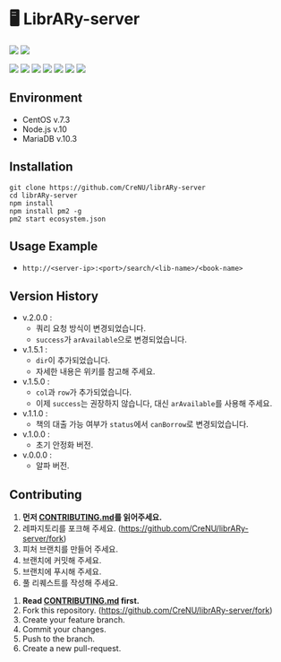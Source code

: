 # 🖥️ LibrARy-server

![](https://img.shields.io/badge/librARy-server-orange)
![](https://img.shields.io/badge/npm-v.2.0.0-orange)

![](https://img.shields.io/github/languages/count/crenu/library-server)
![](https://img.shields.io/github/languages/top/crenu/library-server)
![](https://img.shields.io/github/languages/code-size/crenu/library-server)
![](https://img.shields.io/github/repo-size/crenu/library-server)
![](https://img.shields.io/github/issues/crenu/library-server)
![](https://img.shields.io/github/issues-closed/crenu/library-server)
![](https://img.shields.io/github/last-commit/crenu/library-server)

## Environment
+ CentOS v.7.3
+ Node.js v.10
+ MariaDB v.10.3

## Installation
```
git clone https://github.com/CreNU/librARy-server
cd librARy-server
npm install
npm install pm2 -g
pm2 start ecosystem.json
```

## Usage Example
+ `http://<server-ip>:<port>/search/<lib-name>/<book-name>`

## Version History
+ v.2.0.0 :
  - 쿼리 요청 방식이 변경되었습니다.
  - `success`가 `arAvailable`으로 변경되었습니다.
+ v.1.5.1 :
  - `dir`이 추가되었습니다.
  - 자세한 내용은 위키를 참고해 주세요.
+ v.1.5.0 :
  - `col`과 `row`가 추가되었습니다.
  - 이제 `success`는 권장하지 않습니다, 대신 `arAvailable`를 사용해 주세요.
+ v.1.1.0 :
  - 책의 대출 가능 여부가 `status`에서 `canBorrow`로 변경되었습니다.
+ v.1.0.0 : 
  - 초기 안정화 버전.
+ v.0.0.0 :
  - 알파 버전.

## Contributing
1. **먼저 [CONTRIBUTING.md](./CONTRIBUTING.md)를 읽어주세요.**
2. 레파지토리를 포크해 주세요. (https://github.com/CreNU/librARy-server/fork)
3. 피처 브랜치를 만들어 주세요.
4. 브랜치에 커밋해 주세요.
5. 브랜치에 푸시해 주세요.
6. 풀 리퀘스트를 작성해 주세요.
<!-- -->
1. **Read [CONTRIBUTING.md](./CONTRIBUTING.md) first.**
2. Fork this repository. (https://github.com/CreNU/librARy-server/fork)
3. Create your feature branch.
4. Commit your changes.
5. Push to the branch.
6. Create a new pull-request.
